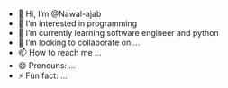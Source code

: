 - 👋 Hi, I’m @Nawal-ajab
- 👀 I’m interested in programming 
- 🌱 I’m currently learning software engineer and python
- 💞️ I’m looking to collaborate on ...
- 📫 How to reach me ...
- 😄 Pronouns: ...
- ⚡ Fun fact: ...

<!---
Nawal-ajab/Nawal-ajab is a ✨ special ✨ repository because its `README.md` (this file) appears on your GitHub profile.
You can click the Preview link to take a look at your changes.
--->
